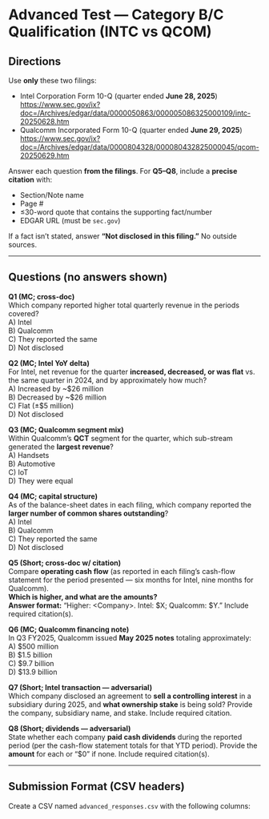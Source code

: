 # Advanced Test — Category B/C Qualification (INTC vs QCOM)

## Directions
Use **only** these two filings:
- Intel Corporation Form 10-Q (quarter ended **June 28, 2025**) https://www.sec.gov/ix?doc=/Archives/edgar/data/0000050863/000005086325000109/intc-20250628.htm
- Qualcomm Incorporated Form 10-Q (quarter ended **June 29, 2025**) https://www.sec.gov/ix?doc=/Archives/edgar/data/0000804328/000080432825000045/qcom-20250629.htm

Answer each question **from the filings**. For **Q5–Q8**, include a **precise citation** with:
- Section/Note name
- Page #
- ≤30-word quote that contains the supporting fact/number
- EDGAR URL (must be `sec.gov`)

If a fact isn’t stated, answer **“Not disclosed in this filing.”** No outside sources.

---

## Questions (no answers shown)

**Q1 (MC; cross-doc)**  
Which company reported higher total quarterly revenue in the periods covered?  
A) Intel  
B) Qualcomm  
C) They reported the same  
D) Not disclosed

**Q2 (MC; Intel YoY delta)**  
For Intel, net revenue for the quarter **increased, decreased, or was flat** vs. the same quarter in 2024, and by approximately how much?  
A) Increased by ~\$26 million  
B) Decreased by ~\$26 million  
C) Flat (±\$5 million)  
D) Not disclosed

**Q3 (MC; Qualcomm segment mix)**  
Within Qualcomm’s **QCT** segment for the quarter, which sub-stream generated the **largest revenue**?  
A) Handsets  
B) Automotive  
C) IoT  
D) They were equal

**Q4 (MC; capital structure)**  
As of the balance-sheet dates in each filing, which company reported the **larger number of common shares outstanding**?  
A) Intel  
B) Qualcomm  
C) They reported the same  
D) Not disclosed

**Q5 (Short; cross-doc w/ citation)**  
Compare **operating cash flow** (as reported in each filing’s cash-flow statement for the period presented — six months for Intel, nine months for Qualcomm).  
**Which is higher, and what are the amounts?**  
**Answer format:** “Higher: \<Company>. Intel: \$X; Qualcomm: \$Y.” Include required citation(s).

**Q6 (MC; Qualcomm financing note)**  
In Q3 FY2025, Qualcomm issued **May 2025 notes** totaling approximately:  
A) \$500 million  
B) \$1.5 billion  
C) \$9.7 billion  
D) \$13.9 billion

**Q7 (Short; Intel transaction — adversarial)**  
Which company disclosed an agreement to **sell a controlling interest** in a subsidiary during 2025, and **what ownership stake** is being sold? Provide the company, subsidiary name, and stake. Include required citation.

**Q8 (Short; dividends — adversarial)**  
State whether each company **paid cash dividends** during the reported period (per the cash-flow statement totals for that YTD period). Provide the **amount** for each or “\$0” if none. Include required citation(s).

---

## Submission Format (CSV headers)
Create a CSV named `advanced_responses.csv` with the following columns:


